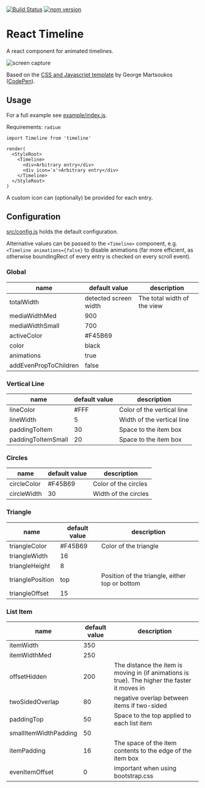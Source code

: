 [![Build Status](https://travis-ci.org/ftes/react-dual-timeline.svg?branch=master)](https://travis-ci.org/ftes/react-dual-timeline)
[![npm version](https://badge.fury.io/js/react-dual-timeline.svg)](https://www.npmjs.com/package/react-dual-timeline)

# React Timeline
A react component for animated timelines.

![screen capture](./doc/screencapture.gif)

Based on the [CSS and Javascript template](https://webdesign.tutsplus.com/tutorials/building-a-vertical-timeline-with-css-and-a-touch-of-javascript--cms-26528)
by George Martsoukos ([CodePen](http://codepen.io/tutsplus/full/QNeJgR/)).

## Usage
For a full example see [example/index.js](./example/index.js).

Requirements: `radium`

```
import Timeline from 'timeline'

render(
  <StyleRoot>
    <Timeline>
      <div>Arbitrary entry</div>
      <div icon='x'>Arbitrary entry</div>
    </Timeline>
  </StyleRoot>
)
```

A custom icon can (optionally) be provided for each entry.

## Configuration
[src/config.js](./src/config.js) holds the default configuration.

Alternative values can be passed to the `<Timeline>` component,
e.g. `<Timeline animations={false}` to disable animations (far more efficient,
as otherwise boundingRect of every entry is checked on every scroll event).

### Global

name                  | default value            | description
----------------------|--------------------------|-----------------------
totalWidth            | detected screen width | The total width of the view
mediaWidthMed         | 900
mediaWidthSmall       | 700
activeColor           | #F45B69
color                 | black
animations            | true
addEvenPropToChildren | false


### Vertical Line
name                  | default value            | description
----------------------|--------------------------|-----------------------
lineColor             | #FFF | Color of the vertical line
lineWidth             | 5 | Width of the vertical line
paddingToItem         | 30 | Space to the item box
paddingToItemSmall    | 20 | Space to the item box

### Circles
name                  | default value            | description
----------------------|--------------------------|-----------------------
circleColor           | #F45B69 | Color of the circles
circleWidth           | 30 | Width of the circles

### Triangle
name                  | default value            | description
----------------------|--------------------------|-----------------------
triangleColor         | #F45B69 | Color of the triangle
triangleWidth         | 16
triangleHeight        | 8
trianglePosition      | top | Position of the triangle, either top or bottom
triangleOffset        | 15

### List Item
name                  | default value            | description
----------------------|--------------------------|-----------------------
itemWidth             | 350
itemWidthMed          | 250
offsetHidden          | 200 | The distance the item is moving in (if animations is true). The higher the faster it moves in
twoSidedOverlap       | 80 | negative overlap between items if two-sided
paddingTop            | 50 | Space to the top applied to each list item
smallItemWidthPadding | 50
itemPadding           | 16 | The space of the item contents to the edge of the item box
evenItemOffset        | 0 | important when using bootstrap.css
